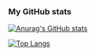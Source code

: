 ### My GitHub stats


[![Anurag's GitHub stats](https://github-readme-stats.vercel.app/api?username=joaotgouveia&count_private=true&show_icons=true&theme=tokyonight)](https://github.com/anuraghazra/github-readme-stats)

[![Top Langs](https://github-readme-stats.vercel.app/api/top-langs/?username=joaotgouveia&layout=compact&theme=tokyonight)](https://github.com/anuraghazra/github-readme-stats)
